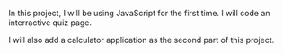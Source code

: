 In this project, I will be using JavaScript for the first time.
I will code an interractive quiz page.

I will also add a calculator application as the second part of this project.
